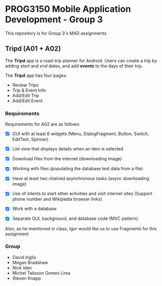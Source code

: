 # PROG3150 Mobile Application Development - Group 3
This repository is for Group 3's MAD assignments

## Tripd (A01 + A02)
The **Tripd** app is a road-trip planner for Android. Users can create a trip by adding *start* and *end* dates, and add **events** to the days of their trip.

The **Tripd** app has four pages:
* Review Trips
* Trip & Event Info
* Add/Edit Trip
* Add/Edit Event

### Requirements
Requirements for A02 are as follows:
- [x] GUI with at least 6 widgets (Menu, DialogFragment, Button, Switch, EditText, Spinner)
- [x] List view that displays details when an item is selected
- [x] Download files from the internet (downloading image)
- [x] Working with files (populating the database test data from a file)
- [x] Have at least two chained asynchronous tasks (async downloading image)
- [x] Use of intents to start other activities and visit internet sites (Support phone number and Wikipedia browser links)
- [x] Work with a database
- [x] Separate GUI, background, and database code (MVC pattern)


Also, as he mentioned in class, Igor would like us to use Fragments for this assignment

### Group
* David Inglis
* Megan Bradshaw
* Nick Iden
* Michel Talisson Gomes Lima
* Steven Knapp
